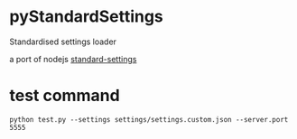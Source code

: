 # pyStandardSettings

Standardised settings loader

a port of nodejs [standard-settings](https://github.com/soixantecircuits/standard-settings/)  

# test command

`python test.py --settings settings/settings.custom.json --server.port 5555`
